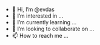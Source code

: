 - 👋 Hi, I’m @evdas
- 👀 I’m interested in ...
- 🌱 I’m currently learning ...
- 💞️ I’m looking to collaborate on ...
- 📫 How to reach me ...

<!---
evdas/evdas is a ✨ special ✨ repository because its `README.md` (this file) appears on your GitHub profile.
You can click the Preview link to take a look at your changes.
--->


